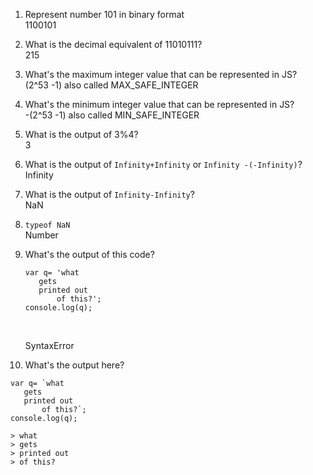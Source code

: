 1. Represent number 101 in binary format </br>
   1100101
2. What is the decimal equivalent of 11010111? </br>
   215
3. What's the maximum integer value that can be represented in JS?</br>
   (2^53 -1) also called MAX_SAFE_INTEGER
4. What's the minimum integer value that can be represented in JS?</br>
   -(2^53 -1) also called MIN_SAFE_INTEGER</br>
5. What is the output of 3%4?</br>
   3
6. What is the output of `Infinity+Infinity` or `Infinity -(-Infinity)`?</br>
   Infinity
7. What is the output of `Infinity-Infinity`?</br>
   NaN
8. `typeof NaN`</br>
   Number
9. What's the output of this code?</br>
   ```
   var q= 'what
	  gets
	  printed out 
          of this?';
   console.log(q);
   ```
    
    </br>
   
    SyntaxError
    
10. What's the output here?</br>
   ```
   var q= `what
	  gets
	  printed out 
          of this?`;
   console.log(q);
   ```

    > what
    > gets
    > printed out
    > of this?
